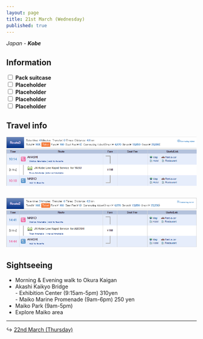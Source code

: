```yaml
---
layout: page
title: 21st March (Wednesday)
published: true
---
```


*Japan - **Kobe***

## Information

<div><input class="box" type="checkbox" name="211" /><label type="text" class="strikethrough"> <b>Pack suitcase</b></label><br /><input class="box" type="checkbox" name="212" /><label type="text" class="strikethrough"> <b>Placeholder</b></label><br /><input class="box" type="checkbox" name="213" /><label type="text" class="strikethrough"> <b>Placeholder</b></label><br /><input class="box" type="checkbox" name="214" /><label type="text" class="strikethrough"> <b>Placeholder</b></label><br /><input class="box" type="checkbox" name="215" /><label type="text" class="strikethrough"> <b>Placeholder</b></label></div>

## Travel info

![](/uploads/versions/akashitomaiko---x----875-225x---.PNG)

## ![](/uploads/versions/maikotoakashi---x----878-230x---.PNG)

## Sightseeing

* Morning & Evening walk to Okura Kaigan
* Akashi Kaikyo Bridge<br>- Exhibition Center (9:15am-5pm) 310yen<br>- Maiko Marine Promenade (9am-6pm) 250 yen
* Maiko Park (9am-5pm)
* Explore Maiko area

---

↪ [22nd March (Thursday)](/days/week2/22mar)